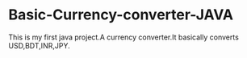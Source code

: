 # Basic-Currency-converter-JAVA
This is my first java project.A currency converter.It basically converts USD,BDT,INR,JPY.
